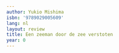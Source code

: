 ```yaml
---
author: Yukio Mishima
isbn: '9789029005609'
lang: nl
layout: review
title: Een zeeman door de zee verstoten
year: 0
---
```


